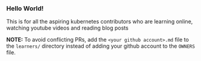 ### Hello World!
This is for all the aspiring kubernetes contributors who are learning online, watching youtube videos and reading blog posts

**NOTE:**
To avoid conflicting PRs, add the `<your github account>.md` file to the `learners/` directory instead of adding your github account to the `OWNERS` file.
